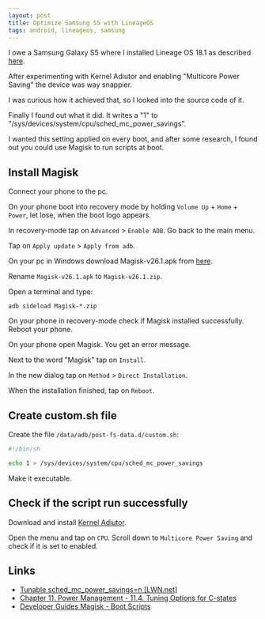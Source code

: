 ```yaml
---
layout: post
title: Optimize Samsung S5 with LineageOS
tags: android, lineageos, samsung
---
```


I owe a Samsung Galaxy S5 where I installed Lineage OS 18.1 as described [here](https://wiki.lineageos.org/devices/klte/install).

After experimenting with Kernel Adiutor and enabling "Multicore Power Saving" the device was way snappier.

I was curious how it achieved that, so I looked into the source code of it.

Finally I found out what it did. It writes a "1" to "/sys/devices/system/cpu/sched_mc_power_savings".

I wanted this setting applied on every boot, and after some research, I found out you could use Magisk to run scripts at boot.

## Install Magisk

Connect your phone to the pc.

On your phone boot into recovery mode by holding `Volume Up` + `Home` + `Power`, let lose, when the boot logo appears.

In recovery-mode tap on `Advanced` > `Enable ADB`. Go back to the main menu.

Tap on `Apply update` > `Apply from adb`.

On your pc in Windows download Magisk-v26.1.apk from [here](https://github.com/topjohnwu/Magisk/releases/download/v26.1/Magisk-v26.1.apk).

Rename `Magisk-v26.1.apk` to `Magisk-v26.1.zip`.

Open a terminal and type:

```
adb sideload Magisk-*.zip
```

On your phone in recovery-mode check if Magisk installed successfully. Reboot your phone.

On your phone open Magisk. You get an error message.

Next to the word "Magisk" tap on `Install`.

In the new dialog tap on `Method` > `Direct Installation`.

When the installation finished, tap on `Reboot`.

## Create custom.sh file

Create the file `/data/adb/post-fs-data.d/custom.sh`:

```bash
#!/bin/sh

echo 1 > /sys/devices/system/cpu/sched_mc_power_savings
```

Make it executable.

## Check if the script run successfully

Download and install [Kernel Adiutor](https://f-droid.org/de/packages/com.nhellfire.kerneladiutor/).

Open  the menu and tap on `CPU`. Scroll down to `Multicore Power Saving` and check if it is set to enabled.

## Links

 - [Tunable sched_mc_power_savings=n [LWN.net]](https://lwn.net/Articles/297306/)
 - [Chapter 11. Power Management - 11.4. Tuning Options for C-states](http://www.vorkon.de/SU1210.001/drittanbieter/Dokumentation/openSUSE_11.4/manual/cha.tuning.power.html#sec.tuning.power.c-states.options)
 - [Developer Guides Magisk - Boot Scripts](https://topjohnwu.github.io/Magisk/guides.html#boot-scripts)
